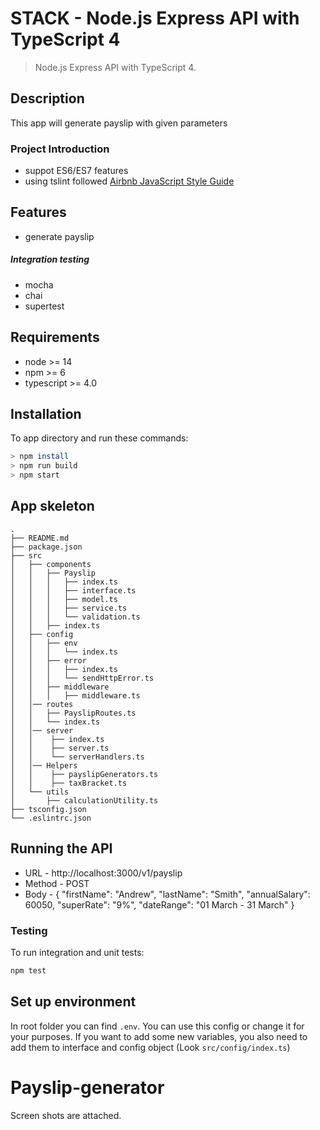 # STACK - Node.js Express API with TypeScript 4

> Node.js Express API with TypeScript 4.

## Description
This app will generate payslip with given parameters

### Project Introduction
- suppot ES6/ES7 features
- using tslint followed [Airbnb JavaScript Style Guide](https://github.com/airbnb/javascript)

## Features
- generate payslip
##### Integration testing
- mocha
- chai
- supertest

## Requirements

- node >= 14
- npm >= 6
- typescript >= 4.0

## Installation

To app directory and run these commands:

```bash
> npm install
> npm run build
> npm start
```
## App skeleton
```
.
├── README.md
├── package.json
├── src
│   ├── components
│   │   ├── Payslip
│   │   │   ├── index.ts
│   │   │   ├── interface.ts
│   │   │   ├── model.ts
│   │   │   ├── service.ts
│   │   │   └── validation.ts
│   │   ├── index.ts
│   ├── config
│   │   ├── env
│   │   │   └── index.ts
│   │   ├── error
│   │   │   ├── index.ts
│   │   │   └── sendHttpError.ts
│   │   ├── middleware
│   │   │   ├── middleware.ts
│   │── routes
│   │   ├── PayslipRoutes.ts
│   │   └── index.ts
│   │── server
│   │    ├── index.ts
│   │    ├── server.ts
│   │    └── serverHandlers.ts
│   │── Helpers
│   │    ├── payslipGenerators.ts
│   │    ├── taxBracket.ts
│   └── utils
│       ├── calculationUtility.ts
├── tsconfig.json
└── .eslintrc.json
```
## Running the API
- URL - http://localhost:3000/v1/payslip
- Method - POST
- Body - {
    "firstName": "Andrew",
    "lastName": "Smith",
    "annualSalary": 60050,
    "superRate": "9%",
    "dateRange": "01 March - 31 March"
}

### Testing
To run integration and unit tests:
```bash
npm test
```

## Set up environment
In root folder you can find `.env`. You can use this config or change it for your purposes.
If you want to add some new variables, you also need to add them to interface and config object (Look `src/config/index.ts`)
# Payslip-generator
Screen shots are attached.
